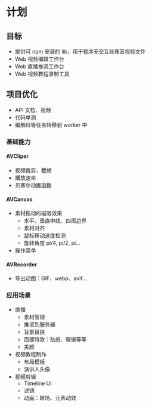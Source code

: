 # 计划

## 目标
- 提供可 npm 安装的 lib，用于程序无交互处理音视频文件
- Web 视频编辑工作台
- Web 直播推流工作台
- Web 视频教程录制工具

## 项目优化
- API 文档、视频
- 代码单测
- 编解码等任务转移到 worker 中

### 基础能力 

#### AVCliper
- 视频裁剪、截帧
- 播放速率
- 贝塞尔动画函数

#### AVCanvas
- 素材拖动的磁吸效果  
  - 水平、垂直中线、四周边界
  - 素材对齐
  - 鼠标移动速度检测
  - 旋转角度 pi/4, pi/2, pi...
- 操作菜单

#### AVRecorder
- 导出动图：GIF、webp、avif...

### 应用场景
- 直播
  - 素材管理
  - 推流到服务器  
  - 背景替换
  - 面部特效：贴纸、眼镜等等
  - 美颜
- 视频教程制作
  - 布局模板
  - 演讲人头像
- 视频剪辑
  - Timeline UI
  - 滤镜
  - 动画：转场、元素动效

